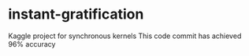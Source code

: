 # instant-gratification
Kaggle project for synchronous kernels
This code commit has achieved 96% accuracy
